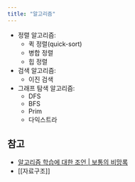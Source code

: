 ```yaml
---
title: "알고리즘"
---
```



- 정렬 알고리즘:
	- 퀵 정렬(quick-sort)
	- 병합 정렬
	- 힙 정렬
- 검색 알고리즘:
	- 이진 검색
- 그래프 탐색 알고리즘:
	- DFS
	- BFS
	- Prim
	- 다익스트라

## 참고
- [알고리즘 학습에 대한 조언 | 보통의 비망록](https://edykim.com/ko/post/advice-on-learning-algorithms/)
- [[자료구조]]